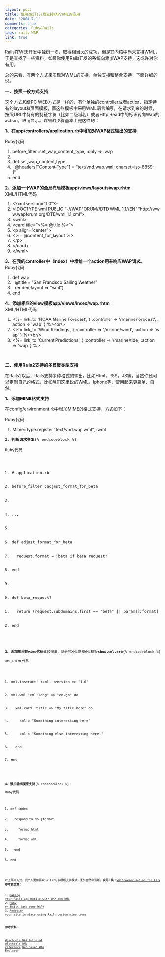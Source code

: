```yaml
---
layout: post
title: 使用Rails开发支持WAP/WML的应用
date: '2008-7-1'
comments: true
categories: Ruby&Rails
tags: rails WAP
link: true
---
```

Rails在WEB开发中独树一帜，取得相当大的成功，但是其内核中尚未支持WML，于是查找了一些资料，如果你使用Rails开发的系统向添加WAP支持，这或许对你有用。

总的来看，有两个方式来实现对WML的支持，单独支持和整合支持，下面详细的说。

<strong>一、按照一般方式支持</strong>

这个方式和做PC WEB方式是一样的，有个单独的controller或者action，指定特有的layout和页面模板，而这些模板中采用WML语言编写，在请求到来的时候，按照URL中特有的特征字符（比如二级域名）或者Http Head中的标识转向Wap的action，进而显示。详细的步骤基本上是这样的：

<strong>1、在app/controllers/application.rb中增加对WAP格式输出的支持</strong>
<div class="codeText">
<div class="codeHead">Ruby代码</div>
<ol class="dp-rb" start="1">
	<li class="alt"><span><span>before_filter </span><span class="symbol">:set_wap_content_type</span><span>, </span><span class="symbol">:only</span><span> =&gt; </span><span class="symbol">:wap</span><span>  </span></span></li>
	<li><span>  </span></li>
	<li class="alt"><span><span class="keyword">def</span><span> set_wap_content_type  </span></span></li>
	<li><span>  <span class="variable">@headers</span><span>[</span><span class="string">"Content-Type"</span><span>] = “text/vnd.wap.wml; charset=iso-8859-1″  </span></span></li>
	<li class="alt"><span><span class="keyword">end</span><span>  </span></span></li>
</ol>
</div>
<strong>2、添加一个WAP的全局布局模板app/views/layouts/wap.rhtm</strong>
<div class="codeText">
<div class="codeHead">XML/HTML代码</div>
<ol class="dp-xml" start="1">
	<li class="alt"><span><span class="tag">&lt;?</span><span class="tag-name">xml</span><span> </span><span class="attribute">version</span><span>=”1.0″</span><span class="tag">?&gt;</span><span>  </span></span></li>
	<li><span>&lt;!DOCTYPE wml PUBLIC “-//WAPFORUM//DTD WML 1.1//EN” “http://www.wapforum.org/DTD/wml_1.1.xml”<span class="tag">&gt;</span><span>  </span></span></li>
	<li class="alt"><span><span class="tag">&lt;</span><span class="tag-name">wml</span><span class="tag">&gt;</span><span>  </span></span></li>
	<li><span><span class="tag">&lt;</span><span class="tag-name">card</span><span> </span><span class="attribute">title</span><span>=”</span><span class="tag">&lt;</span><span>%= @title %</span><span class="tag">&gt;</span><span>”</span><span class="tag">&gt;</span><span>  </span></span></li>
	<li class="alt"><span><span class="tag">&lt;</span><span class="tag-name">p</span><span> </span><span class="attribute">align</span><span>=”center”</span><span class="tag">&gt;</span><span>  </span></span></li>
	<li><span><span class="tag">&lt;</span><span>%= @content_for_layout %</span><span class="tag">&gt;</span><span>  </span></span></li>
	<li class="alt"><span><span class="tag">&lt;/</span><span class="tag-name">p</span><span class="tag">&gt;</span><span>  </span></span></li>
	<li><span><span class="tag">&lt;/</span><span class="tag-name">card</span><span class="tag">&gt;</span><span>  </span></span></li>
	<li class="alt"><span><span class="tag">&lt;/</span><span class="tag-name">wml</span><span class="tag">&gt;</span><span>  </span></span></li>
</ol>
</div>
<strong>3、在我的controller中（index）中增加一个action用来响应WAP请求。</strong>
<div class="codeText">
<div class="codeHead">Ruby代码</div>
<ol class="dp-rb" start="1">
	<li class="alt"><span><span class="keyword">def</span><span> wap  </span></span></li>
	<li><span>  <span class="variable">@title</span><span> = </span><span class="string">"San Francisco Sailing Weather"</span><span>  </span></span></li>
	<li class="alt"><span>  render(<span class="symbol">:layout</span><span> =&gt; </span><span class="string">"wml"</span><span>)  </span></span></li>
	<li><span><span class="keyword">end</span><span>  </span></span></li>
</ol>
</div>
<strong>4、添加相应的view模板app/views/index/wap.rhtml</strong>
<div class="codeText">
<div class="codeHead">XML/HTML代码</div>
<ol class="dp-xml" start="1">
	<li class="alt"><span><span class="tag">&lt;</span><span>%= link_to 'NOAA Marine Forecast', { </span><span class="attribute">:controller</span><span> =</span><span class="tag">&gt;</span><span> '/marine/forecast', </span><span class="attribute">:action</span><span> =</span><span class="tag">&gt;</span><span> 'wap' } %</span><span class="tag">&gt;</span><span class="tag">&lt;</span><span class="tag-name">br</span><span class="tag">/&gt;</span><span>  </span></span></li>
	<li><span><span class="tag">&lt;</span><span>%= link_to 'Wind Readings', { </span><span class="attribute">:controller</span><span> =</span><span class="tag">&gt;</span><span> '/marine/wind', </span><span class="attribute">:action</span><span> =</span><span class="tag">&gt;</span><span> 'wap' } %</span><span class="tag">&gt;</span><span class="tag">&lt;</span><span class="tag-name">br</span><span class="tag">/&gt;</span><span>  </span></span></li>
	<li class="alt"><span><span class="tag">&lt;</span><span>%= link_to 'Current Predictions', { </span><span class="attribute">:controller</span><span> =</span><span class="tag">&gt;</span><span> '/marine/tide', </span><span class="attribute">:action</span><span> =</span><span class="tag">&gt;</span><span> 'wap' } %</span><span class="tag">&gt;</span><span>  </span></span></li>
</ol>
</div>
&nbsp;

<strong>二、使用Rails2支持的多模板类型支持</strong>

在Rails2以后，Rails支持多种格式的输出，比如Html，RSS，JS等，当然你还可以定制自己的格式，比如我们这里说的WML，Iphone等，使用起来更简单、自然。

<strong>1、添加MIME格式支持</strong>

在config/environment.rb中增加MIME的格式支持，方式如下：
<div class="codeText">
<div class="codeHead">Ruby代码</div>
<ol class="dp-rb" start="1">
	<li class="alt"><span><span>Mime::Type.register </span><span class="string">"text/vnd.wap.wml"</span><span>, </span><span class="symbol">:wml</span><span>  </span></span></li>
</ol>
</div>
<pre style="font-size: 90%;">
<strong>2、判断请求类型</strong>{% endcodeblock %}
<div class="codeText">
<div class="codeHead">Ruby代码</div>
<ol class="dp-rb" start="1">
	<li class="alt"><span><span class="comment"># application.rb</span><span>  </span></span></li>
	<li><span>before_filter <span class="symbol">:adjust_format_for_beta</span><span>  </span></span></li>
	<li class="alt"><span>  </span></li>
	<li><span>...  </span></li>
	<li class="alt"><span>  </span></li>
	<li><span><span class="keyword">def</span><span> adjust_format_for_beta  </span></span></li>
	<li class="alt"><span>  request.format = <span class="symbol">:beta</span><span> </span><span class="keyword">if</span><span> beta_request?   </span></span></li>
	<li><span><span class="keyword">end</span><span>  </span></span></li>
	<li class="alt"><span>  </span></li>
	<li><span><span class="keyword">def</span><span> beta_request?  </span></span></li>
	<li class="alt"><span>  <span class="keyword">return</span><span> (request.subdomains.first == </span><span class="string">"beta"</span><span> || params[</span><span class="symbol">:format</span><span>] == </span><span class="string">"beta"</span><span>)  </span></span></li>
	<li><span><span class="keyword">end</span><span>  </span></span></li>
</ol>
</div>
<pre style="font-size: 90%;">
<strong>3、添加相应的view代码</strong>比较简单，就是写XML或者WML模板<strong>show.wml.erb</strong>{% endcodeblock %}
<div class="codeText">
<div class="codeHead">XML/HTML代码</div>
<ol class="dp-xml" start="1">
	<li class="alt"><span><span>xml.instruct! :xml, </span><span class="attribute">:version</span><span> =</span><span class="tag">&gt;</span><span> "1.0"  </span></span></li>
	<li><span>xml.wml "xml:lang" =<span class="tag">&gt;</span><span> "en-gb" do  </span></span></li>
	<li class="alt"><span>  xml.card <span class="attribute">:title</span><span> =</span><span class="tag">&gt;</span><span> "My title here" do  </span></span></li>
	<li><span>    xml.p "Something interesting here"  </span></li>
	<li class="alt"><span>    xml.p "Something else interesting here."  </span></li>
	<li><span>  end  </span></li>
	<li class="alt"><span>end  </span></li>
</ol>
</div>
<pre style="font-size: 90%;">
<strong>4、添加输出类型支持</strong>{% endcodeblock %}
<div class="codeText">
<div class="codeHead">Ruby代码</div>
<ol class="dp-rb" start="1">
	<li class="alt"><span><span class="keyword">def</span><span> index  </span></span></li>
	<li><span>  respond_to <span class="keyword">do</span><span> |format|  </span></span></li>
	<li class="alt"><span>    format.html  </span></li>
	<li><span>    format.wml  </span></li>
	<li class="alt"><span>  <span class="keyword">end</span><span>  </span></span></li>
	<li><span><span class="keyword">end</span><span>  </span></span></li>
</ol>
</div>
<pre style="font-size: 90%;">
以上两中方式，我个人更加喜欢Rails2的多模板支持模式，更加自然和清晰。<strong>实用工具：</strong><a href="http://addons.mozilla.org/firefox/addon/62">wmlbrowser add-on for Firefox</a> ：可以在FF下直接查看WML网页<a href="http://cn.opera.com/">Opera</a>：支持WML格式显示{% endcodeblock %}
<strong>参考资文章：</strong>

1、<a href="http://gabrito.com/post/making-your-rails-app-mobile-with-wap-and-wml">Making your Rails app mobile with WAP and WML</a>
2、<a href="http://surfingincognito.com/index.php?hl=f5&amp;q=uggc%3A%2F%2Fqnirc-zhzoyvat.oybtfcbg.pbz%2F2008%2F05%2Fehol-ba-envyf-naq-fbzr-jnc.ugzy">Ruby on Rails (and some WAP)</a>
3、<a href="http://locomotivation.com/2008/06/28/redesign-your-site-in-place-using-rails-custom-mime-types">Redesign your site in place using Rails custom mime types</a>

<strong>参考资料：</strong>

<a href="http://www.w3schools.com/wap/">W3schools WAP tutorial</a>
<a href="http://www.w3schools.com/wap/wml_reference.asp">W3schools WML reference</a>
<a href="http://webcab.de/wcl.htm">Web based WAP Emulator</a>

&nbsp;
